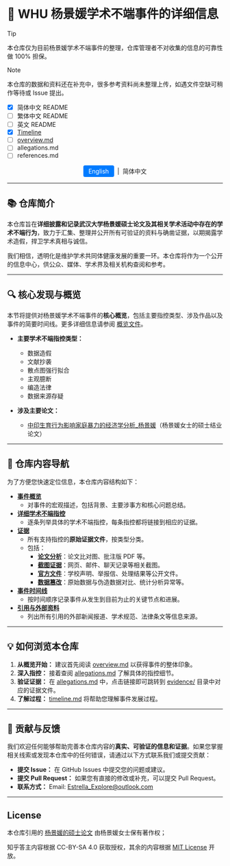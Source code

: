 # 🚀 WHU 杨景媛学术不端事件的详细信息 

> [!TIP]
> 本仓库仅为目前杨景媛学术不端事件的整理，仓库管理者不对收集的信息的可靠性做 100% 担保。

> [!NOTE]
> 本仓库的数据和资料还在补充中，很多参考资料尚未整理上传，如遇文件空缺可稍作等待或 Issue 提出。

- [x] 简体中文 README
- [ ] 繁体中文 README
- [ ] 英文 README
- [x] [Timeline](./disclosure/timeline.md)
- [ ] [overview.md](./disclosure/overview.md)
- [ ] allegations.md
- [ ] references.md

<div align="center">
  <a href="README-en_US.md"
     style="
       display: inline-block;
       padding: 5px 12px;
       font-size: 14px;
       color: white;
       background-color: #007bff;
       border-radius: 4px;
       text-decoration: none;
       ">
    English</a>
  &nbsp|&nbsp 简体中文
</div>

---

## 📚 仓库简介

本仓库旨在**详细披露和记录武汉大学杨景媛硕士论文及其相关学术活动中存在的学术不端行为**，致力于汇集、整理并公开所有可验证的资料与确凿证据，以期揭露学术造假，捍卫学术真相与诚信。

我们相信，透明化是维护学术共同体健康发展的重要一环。本仓库将作为一个公开的信息中心，供公众、媒体、学术界及相关机构查阅和参考。

---

## 🔍 核心发现与概览

本节将提供对杨景媛学术不端事件的**核心概览**，包括主要指控类型、涉及作品以及事件的简要时间线。更多详细信息请参阅 [概览文件](disclosure/overview.md)。

* **主要学术不端指控类型：**
    - 数据造假
    - 文献抄袭
    - 散点图强行拟合
    - 主观臆断
    - 编造法律
    - 数据来源存疑

* **涉及主要论文：**
    - [中印生育行为影响家庭暴力的经济学分析_杨景媛](./assets/中印生育行为影响家庭暴力的经济学分析_杨景媛.pdf)（杨景媛女士的硕士结业论文）

---

## 📂 仓库内容导航

为了方便您快速定位信息，本仓库内容结构如下：

* **[事件概览](disclosure/overview.md)**
    - 对事件的宏观描述，包括背景、主要涉事方和核心问题总结。
* **[详细学术不端指控](disclosure/allegations.md)**
    - 逐条列举具体的学术不端指控，每条指控都将链接到相应的证据。
* **[证据](disclosure/evidence/)**
    - 所有支持指控的**原始证据文件**，按类型分类。
    - 包括：
        + **[论文分析](disclosure/evidence/paper_analysis/)**：论文比对图、批注版 PDF 等。
        + **[截图证据](disclosure/evidence/screenshots/)**：网页、邮件、聊天记录等相关截图。
        + **[官方文件](disclosure/evidence/official_documents/)**：学校声明、举报信、处理结果等公开文件。
        + **[数据篡改](disclosure/evidence/Data_Manipulation/)**：原始数据与伪造数据对比、统计分析异常等。
* **[事件时间线](disclosure/timeline.md)**
    * 按时间顺序记录事件从发生到目前为止的关键节点和进展。
* **[引用与外部资料](disclosure/references.md)**
    * 列出所有引用的外部新闻报道、学术规范、法律条文等信息来源。

---

## 💡 如何浏览本仓库

1. **从概览开始：** 建议首先阅读 [overview.md](disclosure/overview.md) 以获得事件的整体印象。
2. **深入指控：** 接着查阅 [allegations.md](disclosure/allegations.md) 了解具体的指控细节。
3. **验证证据：** 在 [allegations.md](disclosure/allegations.md) 中，点击链接即可跳转到 [evidence/](disclosure/evidence/) 目录中对应的证据文件。
4. **了解过程：** [timeline.md](disclosure/timeline.md) 将帮助您理解事件发展过程。

---

## 🤝 贡献与反馈

我们欢迎任何能够帮助完善本仓库内容的**真实、可验证的信息和证据**。如果您掌握相关线索或发现本仓库中的任何错误，请通过以下方式联系我们或提交贡献：

* **提交 Issue：** 在 GitHub Issues 中提交您的问题或建议。
* **提交 Pull Request：** 如果您有直接的修改或补充，可以提交 Pull Request。
* **联系方式：** Email: Estrella_Explore@outlook.com

---

## License

本仓库引用的 [杨景媛的硕士论文](./assets/中印生育行为影响家庭暴力的经济学分析_杨景媛.pdf) 由杨景媛女士保有著作权；

知乎答主内容根据 CC-BY-SA 4.0 获取授权，其余的内容根据 [MIT License](LICENSE) 开放。
